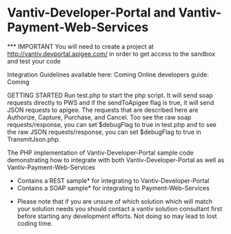 Vantiv-Developer-Portal and Vantiv-Payment-Web-Services
=======================================================
*** IMPORTANT You will need to create a project at http://vantiv.devportal.apigee.com/ in order to get access to the sandbox and test your code

Integration Guidelines available here: Coming
Online developers guide: Coming

GETTING STARTED
Run test.php to start the php script. It will send soap requests directly to 
PWS and if the sendToApigee flag is true, it will send JSON requests to apigee.
The requests that are described here are Authorize, Capture, Purchase, and Cancel.
Too see the raw soap requests/response, you can set $debugFlag to true in test.php
and to see the raw JSON requests/response, you can set $debugFlag to true in 
TransmitJson.php.

The PHP implementation of Vantiv-Developer-Portal sample code demonstrating how to integrate with both Vantiv-Developer-Portal as well as Vantiv-Payment-Web-Services
- Contains a REST sample* for integrating to Vantiv-Developer-Portal 
- Contains a SOAP sample* for integrating to Payment-Web-Services

* Please note that if you are unsure of which solution which will match your solution needs you should contact a vantiv solution consultant first before starting any development efforts. Not doing so may lead to lost coding time. 